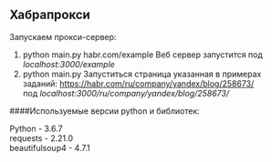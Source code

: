 ## Хабрапрокси
Запускаем прокси-сервер:  
1) python main.py habr.com/example
   Веб сервер запустится под _localhost:3000/example_
2) python main.py
   Запуститься страница указанная в примерах заданий:
        https://habr.com/ru/company/yandex/blog/258673/     
        под _localhost:3000/ru/company/yandex/blog/258673/_

####Используемые версии python и библиотек:

Python - 3.6.7  
requests - 2.21.0   
beautifulsoup4 - 4.7.1